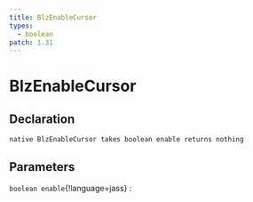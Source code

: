 ```yaml
---
title: BlzEnableCursor
types:
  - boolean
patch: 1.31
---
```


# BlzEnableCursor

## Declaration

```jass
native BlzEnableCursor takes boolean enable returns nothing
```

## Parameters
`boolean enable`{!language=jass}
: 

